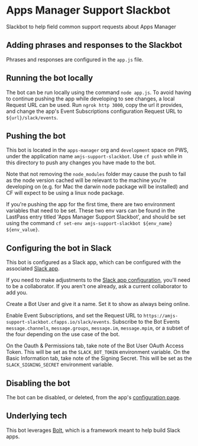 # Apps Manager Support Slackbot
Slackbot to help field common support requests about Apps Manager

## Adding phrases and responses to the Slackbot
Phrases and responses are configured in the `app.js` file.

## Running the bot locally
The bot can be run locally using the command `node app.js`. To avoid having to continue pushing the app while developing to see changes, a local Request URL can be used. Run `ngrok http 3000`, copy the url it provides, and change the app's Event Subscriptions configuration Request URL to `${url}/slack/events`. 

## Pushing the bot
This bot is located in the `apps-manager` org and `development` space on PWS, under the application name `amjs-support-slackbot`. Use `cf push` while in this directory to push any changes you have made to the bot.

Note that not removing the `node_modules` folder may cause the push to fail as the node version cached will be relevant to the machine you're developing on (e.g. for Mac the darwin node package will be installed) and CF will expect to be using a linux node package.

If you're pushing the app for the first time, there are two environment variables that need to be set. These two env vars can be found in the LastPass entry titled 'Apps Manager Support Slackbot', and should be set using the command `cf set-env amjs-support-slackbot ${env_name} ${env_value}`.

## Configuring the bot in Slack
This bot is configured as a Slack app, which can be configured with the associated [Slack app](https://pivotal.slack.com/apps).

If you need to make adjustments to the [Slack app configuration](https://api.slack.com/apps), you'll need to be a collaborator. If you aren't one already, ask a current collaborator to add you.

Create a Bot User and give it a name. Set it to show as always being online.

Enable Event Subscriptions, and set the Request URL to `https://amjs-support-slackbot.cfapps.io/slack/events`. 
Subscribe to the Bot Events `message.channels`, `message.groups`, `message.im`, `message.mpim`, or a subset of the four depending on the use case of the bot.

On the Oauth & Permissions tab, take note of the Bot User OAuth Access Token. This will be set as the `SLACK_BOT_TOKEN` environment variable. On the Basic Information tab, take note of the Signing Secret. This will be set as the `SLACK_SIGNING_SECRET` environment variable.

## Disabling the bot
The bot can be disabled, or deleted, from the app's [configuration page](https://pivotal.slack.com/apps/AKFTQDLQJ-apps-manager-support-bot).

## Underlying tech
This bot leverages [Bolt](https://slack.dev/bolt/tutorial/getting-started), which is a framework meant to help build Slack apps.
